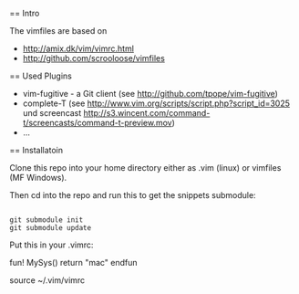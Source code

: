== Intro

The vimfiles are based on 

* http://amix.dk/vim/vimrc.html
* http://github.com/scrooloose/vimfiles

== Used Plugins

* vim-fugitive - a Git client (see http://github.com/tpope/vim-fugitive)
* complete-T (see http://www.vim.org/scripts/script.php?script_id=3025 und screencast http://s3.wincent.com/command-t/screencasts/command-t-preview.mov)
* ...

== Installatoin

Clone this repo into your home directory either as .vim (linux) or vimfiles (MF
Windows).

Then cd into the repo and run this to get the snippets submodule:

<pre><code>
git submodule init
git submodule update
</code></pre>

Put this in your  .vimrc: 

fun! MySys()
  return "mac"
endfun

source ~/.vim/vimrc
</code></pre>
